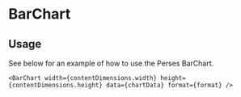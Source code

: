 # BarChart

## Usage

See below for an example of how to use the Perses BarChart.

```tsx
<BarChart width={contentDimensions.width} height={contentDimensions.height} data={chartData} format={format} />
```
